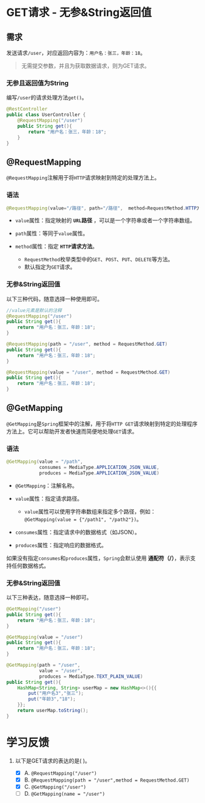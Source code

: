 # GET请求 - 无参&String返回值


## 需求

发送请求`/user`，对应返回内容为：`用户名：张三，年龄：18`。

>无需提交参数，并且为获取数据请求，则为GET请求。



### 无参且返回值为String

编写`/user`的请求处理方法`get()`。
```java
@RestController
public class UserController {
    @RequestMapping("/user")
    public String get(){
        return "用户名：张三，年龄：18";
    }
}
```


## @RequestMapping

`@RequestMapping`注解用于将`HTTP`请求映射到特定的处理方法上。

### 语法

```java
@RequestMapping(value="/路径", path="/路径",  method=RequestMethod.HTTP方法)
```
- `value`属性：指定映射的 **`URL`路径** ，可以是一个字符串或者一个字符串数组。

- `path`属性：等同于`value`属性。

- `method`属性：指定 **`HTTP`请求方法**。 
  - `RequestMethod`枚举类型中的`GET`、`POST`、`PUT`、`DELETE`等方法。
  - 默认指定为`GET`请求。

### 无参&String返回值
以下三种代码，随意选择一种使用即可。

```java
//value元素是默认的注释
@RequestMapping("/user")
public String get(){
    return "用户名：张三，年龄：18";
}
```

```java
@RequestMapping(path = "/user", method = RequestMethod.GET)
public String get(){
    return "用户名：张三，年龄：18";
}
```

```java
@RequestMapping(value = "/user", method = RequestMethod.GET)
public String get(){
    return "用户名：张三，年龄：18";
}
```

## @GetMapping

`@GetMapping`是`Spring`框架中的注解，用于将`HTTP GET`请求映射到特定的处理程序方法上。它可以帮助开发者快速而简便地处理`GET`请求。

### 语法

```java
@GetMapping(value = "/path", 
            consumes = MediaType.APPLICATION_JSON_VALUE, 
            produces = MediaType.APPLICATION_JSON_VALUE)

```

- `@GetMapping`：注解名称。

- `value`属性：指定请求路径。
  
  - `value`属性可以使用字符串数组来指定多个路径，例如：`@GetMapping(value = {"/path1", "/path2"})`。

- `consumes`属性：指定请求中的数据格式（如JSON）。

- `produces`属性：指定响应的数据格式。

如果没有指定`consumes`和`produces`属性，`Spring`会默认使用 **通配符（/）**，表示支持任何数据格式。

### 无参&String返回值

以下三种表达，随意选择一种即可。

```java
@GetMapping("/user")
public String get(){
    return "用户名：张三，年龄：18";
}
```

```java
@GetMapping(value = "/user")
public String get(){
    return "用户名：张三，年龄：18";
}
```

```java
@GetMapping(path = "/user",
            value = "/user",
            produces = MediaType.TEXT_PLAIN_VALUE)
public String get(){
    HashMap<String, String> userMap = new HashMap<>(){{
        put("用户名3","张三");
        put("年龄3","18");
    }};
    return userMap.toString();
}
```



# 学习反馈

1. 以下是GET请求的表达的是( )。

   - [x] A. `@RequestMapping("/user")`
   - [x] B. `@RequestMapping(path = "/user",method = RequestMethod.GET)`
   - [x] C. `@GetMapping("/user")`
   - [ ] D. `@GetMapping(name = "/user")`